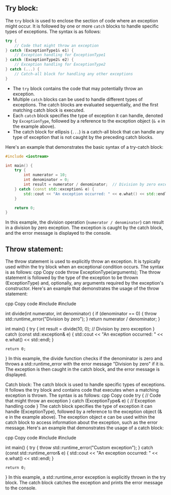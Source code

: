 ## Try block:
The `try` block is used to enclose the section of code where an exception might occur. It is followed by one or more `catch` blocks to handle specific types of exceptions. 
The syntax is as follows:
```cpp
try {
    // Code that might throw an exception
} catch (ExceptionType1& e1) {
    // Exception handling for ExceptionType1
} catch (ExceptionType2& e2) {
    // Exception handling for ExceptionType2
} catch (...) {
    // Catch-all block for handling any other exceptions
}
```
- The `try` block contains the code that may potentially throw an exception.
- Multiple `catch` blocks can be used to handle different types of exceptions. The catch blocks are evaluated sequentially, and the first matching catch block is executed.
- Each `catch` block specifies the type of exception it can handle, denoted by `ExceptionType`, followed by a reference to the exception object (`& e` in the example above).
- The catch block for ellipsis (`...`) is a catch-all block that can handle any type of exception that is not caught by the preceding catch blocks.

Here's an example that demonstrates the basic syntax of a try-catch block:

```cpp
#include <iostream>

int main() {
    try {
        int numerator = 10;
        int denominator = 0;
        int result = numerator / denominator;  // Division by zero exception
    } catch (const std::exception& e) {
        std::cout << "An exception occurred: " << e.what() << std::endl;
    }

    return 0;
}
```
In this example, the division operation (`numerator / denominator`) can result in a division by zero exception. The exception is caught by the catch block, and the error message is displayed to the console.

## Throw statement:
The throw statement is used to explicitly throw an exception. It is typically used within the try block when an exceptional condition occurs. The syntax is as follows:
cpp
Copy code
throw ExceptionType(arguments);
The throw statement is followed by the type of the exception to be thrown (ExceptionType) and, optionally, any arguments required by the exception's constructor.
Here's an example that demonstrates the usage of the throw statement:

cpp
Copy code
#include <iostream>
#include <stdexcept>

int divide(int numerator, int denominator) {
    if (denominator == 0) {
        throw std::runtime_error("Division by zero");
    }
    return numerator / denominator;
}

int main() {
    try {
        int result = divide(10, 0);  // Division by zero exception
    } catch (const std::exception& e) {
        std::cout << "An exception occurred: " << e.what() << std::endl;
    }

    return 0;
}
In this example, the divide function checks if the denominator is zero and throws a std::runtime_error with the error message "Division by zero" if it is. The exception is then caught in the catch block, and the error message is displayed.

Catch block:
The catch block is used to handle specific types of exceptions. It follows the try block and contains code that executes when a matching exception is thrown. The syntax is as follows:
cpp
Copy code
try {
    // Code that might throw an exception
} catch (ExceptionType& e) {
    // Exception handling code
}
The catch block specifies the type of exception it can handle (ExceptionType), followed by a reference to the exception object (& e in the example above).
The exception object e can be used within the catch block to access information about the exception, such as the error message.
Here's an example that demonstrates the usage of a catch block:

cpp
Copy code
#include <iostream>
#include <stdexcept>

int main() {
    try {
        throw std::runtime_error("Custom exception");
    } catch (const std::runtime_error& e) {
        std::cout << "An exception occurred: " << e.what() << std::endl;
    }

    return 0;
}
In this example, a std::runtime_error exception is explicitly thrown in the try block. The catch block catches the exception and prints the error message to the console.
